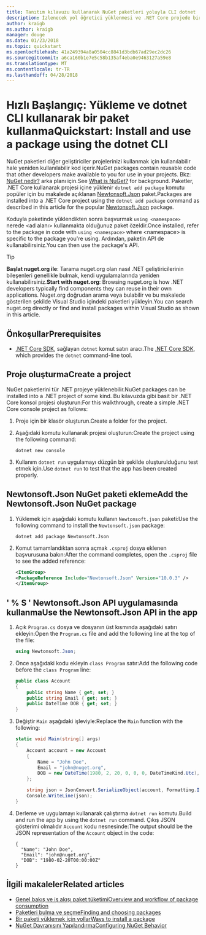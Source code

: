 ```yaml
---
title: Tanıtım kılavuzu kullanarak NuGet paketleri yoluyla CLI dotnet
description: İzlenecek yol öğretici yüklenmesi ve .NET Core projede bir NuGet paketi kullanarak işleme.
author: kraigb
ms.author: kraigb
manager: douge
ms.date: 01/23/2018
ms.topic: quickstart
ms.openlocfilehash: 41a249394a8a0504cc8841d3bdb67ad29ec2dc26
ms.sourcegitcommit: a6ca160b1e7e5c58b135af4eba0e9463127a59e8
ms.translationtype: MT
ms.contentlocale: tr-TR
ms.lasthandoff: 04/28/2018
---
```

# <a name="quickstart-install-and-use-a-package-using-the-dotnet-cli"></a><span data-ttu-id="2bab9-103">Hızlı Başlangıç: Yükleme ve dotnet CLI kullanarak bir paket kullanma</span><span class="sxs-lookup"><span data-stu-id="2bab9-103">Quickstart: Install and use a package using the dotnet CLI</span></span>

<span data-ttu-id="2bab9-104">NuGet paketleri diğer geliştiriciler projelerinizi kullanmak için kullanılabilir hale yeniden kullanılabilir kod içerir.</span><span class="sxs-lookup"><span data-stu-id="2bab9-104">NuGet packages contain reusable code that other developers make available to you for use in your projects.</span></span> <span data-ttu-id="2bab9-105">Bkz: [NuGet nedir?](../What-is-NuGet.md) arka planı için.</span><span class="sxs-lookup"><span data-stu-id="2bab9-105">See [What is NuGet?](../What-is-NuGet.md) for background.</span></span> <span data-ttu-id="2bab9-106">Paketler, .NET Core kullanarak projesi içine yüklenir `dotnet add package` komutu popüler için bu makalede açıklanan [Newtonsoft.Json](https://www.nuget.org/packages/Newtonsoft.Json/) paket.</span><span class="sxs-lookup"><span data-stu-id="2bab9-106">Packages are installed into a .NET Core project using the `dotnet add package` command as described in this article for the popular [Newtonsoft.Json](https://www.nuget.org/packages/Newtonsoft.Json/) package.</span></span>

<span data-ttu-id="2bab9-107">Koduyla paketinde yüklendikten sonra başvurmak `using <namespace>` nerede \<ad alanı\> kullanmakta olduğunuz paket özeldir.</span><span class="sxs-lookup"><span data-stu-id="2bab9-107">Once installed, refer to the package in code with `using <namespace>` where \<namespace\> is specific to the package you're using.</span></span> <span data-ttu-id="2bab9-108">Ardından, paketin API de kullanabilirsiniz.</span><span class="sxs-lookup"><span data-stu-id="2bab9-108">You can then use the package's API.</span></span>

> [!Tip]
> <span data-ttu-id="2bab9-109">**Başlat nuget.org ile**: Tarama nuget.org olan nasıl .NET geliştiricilerinin bileşenleri genellikle bulmak, kendi uygulamalarında yeniden kullanabilirsiniz.</span><span class="sxs-lookup"><span data-stu-id="2bab9-109">**Start with nuget.org**: Browsing nuget.org is how .NET developers typically find components they can reuse in their own applications.</span></span> <span data-ttu-id="2bab9-110">Nuget.org doğrudan arama veya bulabilir ve bu makalede gösterilen şekilde Visual Studio içindeki paketleri yükleyin.</span><span class="sxs-lookup"><span data-stu-id="2bab9-110">You can search nuget.org directly or find and install packages within Visual Studio as shown in this article.</span></span>

## <a name="prerequisites"></a><span data-ttu-id="2bab9-111">Önkoşullar</span><span class="sxs-lookup"><span data-stu-id="2bab9-111">Prerequisites</span></span>

- <span data-ttu-id="2bab9-112">[.NET Core SDK](https://www.microsoft.com/net/download/), sağlayan `dotnet` komut satırı aracı.</span><span class="sxs-lookup"><span data-stu-id="2bab9-112">The [.NET Core SDK](https://www.microsoft.com/net/download/), which provides the `dotnet` command-line tool.</span></span>

## <a name="create-a-project"></a><span data-ttu-id="2bab9-113">Proje oluşturma</span><span class="sxs-lookup"><span data-stu-id="2bab9-113">Create a project</span></span>

<span data-ttu-id="2bab9-114">NuGet paketlerini tür .NET projeye yüklenebilir.</span><span class="sxs-lookup"><span data-stu-id="2bab9-114">NuGet packages can be installed into a .NET project of some kind.</span></span> <span data-ttu-id="2bab9-115">Bu kılavuzda gibi basit bir .NET Core konsol projesi oluşturun:</span><span class="sxs-lookup"><span data-stu-id="2bab9-115">For this walkthrough, create a simple .NET Core console project as follows:</span></span>

1. <span data-ttu-id="2bab9-116">Proje için bir klasör oluşturun.</span><span class="sxs-lookup"><span data-stu-id="2bab9-116">Create a folder for the project.</span></span>

1. <span data-ttu-id="2bab9-117">Aşağıdaki komutu kullanarak projesi oluşturun:</span><span class="sxs-lookup"><span data-stu-id="2bab9-117">Create the project using the following command:</span></span>

    ```cli
    dotnet new console
    ```

1. <span data-ttu-id="2bab9-118">Kullanım `dotnet run` uygulamayı düzgün bir şekilde oluşturulduğunu test etmek için.</span><span class="sxs-lookup"><span data-stu-id="2bab9-118">Use `dotnet run` to test that the app has been created properly.</span></span>

## <a name="add-the-newtonsoftjson-nuget-package"></a><span data-ttu-id="2bab9-119">Newtonsoft.Json NuGet paketi ekleme</span><span class="sxs-lookup"><span data-stu-id="2bab9-119">Add the Newtonsoft.Json NuGet package</span></span>

1. <span data-ttu-id="2bab9-120">Yüklemek için aşağıdaki komutu kullanın `Newtonsoft.json` paketi:</span><span class="sxs-lookup"><span data-stu-id="2bab9-120">Use the following command to install the `Newtonsoft.json` package:</span></span>

    ```cli
    dotnet add package Newtonsoft.Json
    ```

2. <span data-ttu-id="2bab9-121">Komut tamamlandıktan sonra açmak `.csproj` dosya eklenen başvurusuna bakın:</span><span class="sxs-lookup"><span data-stu-id="2bab9-121">After the command completes, open the `.csproj` file to see the added reference:</span></span>

    ```xml
   <ItemGroup>
    <PackageReference Include="Newtonsoft.Json" Version="10.0.3" />
   </ItemGroup>
    ```

## <a name="use-the-newtonsoftjson-api-in-the-app"></a><span data-ttu-id="2bab9-122">' % S ' Newtonsoft.Json API uygulamasında kullanma</span><span class="sxs-lookup"><span data-stu-id="2bab9-122">Use the Newtonsoft.Json API in the app</span></span>

1. <span data-ttu-id="2bab9-123">Açık `Program.cs` dosya ve dosyanın üst kısmında aşağıdaki satırı ekleyin:</span><span class="sxs-lookup"><span data-stu-id="2bab9-123">Open the `Program.cs` file and add the following line at the top of the file:</span></span>

    ```cs
    using Newtonsoft.Json;
    ```

1. <span data-ttu-id="2bab9-124">Önce aşağıdaki kodu ekleyin `class Program` satır:</span><span class="sxs-lookup"><span data-stu-id="2bab9-124">Add the following code before the `class Program` line:</span></span>

    ```cs
    public class Account
    {
        public string Name { get; set; }
        public string Email { get; set; }
        public DateTime DOB { get; set; }
    }
    ```

1. <span data-ttu-id="2bab9-125">Değiştir `Main` aşağıdaki işleviyle:</span><span class="sxs-lookup"><span data-stu-id="2bab9-125">Replace the `Main` function with the following:</span></span>

    ```cs
    static void Main(string[] args)
    {
        Account account = new Account
        {
            Name = "John Doe",
            Email = "john@nuget.org",
            DOB = new DateTime(1980, 2, 20, 0, 0, 0, DateTimeKind.Utc),
        };

        string json = JsonConvert.SerializeObject(account, Formatting.Indented);
        Console.WriteLine(json);
    }
    ```

1. <span data-ttu-id="2bab9-126">Derleme ve uygulamayı kullanarak çalıştırma `dotnet run` komutu.</span><span class="sxs-lookup"><span data-stu-id="2bab9-126">Build and run the app by using the `dotnet run` command.</span></span> <span data-ttu-id="2bab9-127">Çıkış JSON gösterimi olmalıdır `Account` kodu nesnesinde:</span><span class="sxs-lookup"><span data-stu-id="2bab9-127">The output should be the JSON representation of the `Account` object in the code:</span></span>

    ```output
    {
      "Name": "John Doe",
      "Email": "john@nuget.org",
      "DOB": "1980-02-20T00:00:00Z"
    }
    ```

## <a name="related-articles"></a><span data-ttu-id="2bab9-128">İlgili makaleler</span><span class="sxs-lookup"><span data-stu-id="2bab9-128">Related articles</span></span>

- [<span data-ttu-id="2bab9-129">Genel bakış ve iş akışı paket tüketimi</span><span class="sxs-lookup"><span data-stu-id="2bab9-129">Overview and workflow of package consumption</span></span>](../consume-packages/overview-and-workflow.md)
- [<span data-ttu-id="2bab9-130">Paketleri bulma ve seçme</span><span class="sxs-lookup"><span data-stu-id="2bab9-130">Finding and choosing packages</span></span>](../consume-packages/finding-and-choosing-packages.md)
- [<span data-ttu-id="2bab9-131">Bir paketi yüklemek için yollar</span><span class="sxs-lookup"><span data-stu-id="2bab9-131">Ways to install a package</span></span>](../consume-packages/ways-to-install-a-package.md)
- [<span data-ttu-id="2bab9-132">NuGet Davranışını Yapılandırma</span><span class="sxs-lookup"><span data-stu-id="2bab9-132">Configuring NuGet Behavior</span></span>](../consume-packages/configuring-nuget-behavior.md)
